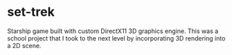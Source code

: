# set-trek
Starship game built with custom DirectX11 3D graphics engine. This was a school project that I took to the next level by incorporating 3D rendering into a 2D scene.
